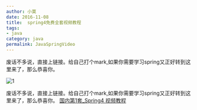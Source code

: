 ```yaml
---
author: 小莫
date: 2016-11-08
title:  spring4免费全套视频教程
tags: 
- java
category: java
permalink: JavaSpringVideo
---
```

废话不多说，直接上链接。给自己打个mark,如果你需要学习spring又正好转到这里来了，那么恭喜你。
<!-- more -->
![1](http://xiaomo.info/images/java_banner.png)

废话不多说，直接上链接。给自己打个mark,如果你需要学习spring又正好转到这里来了，那么恭喜你。
[国内第1套_Spring4 视频教程](http://edu.csdn.net/course/detail/852/)